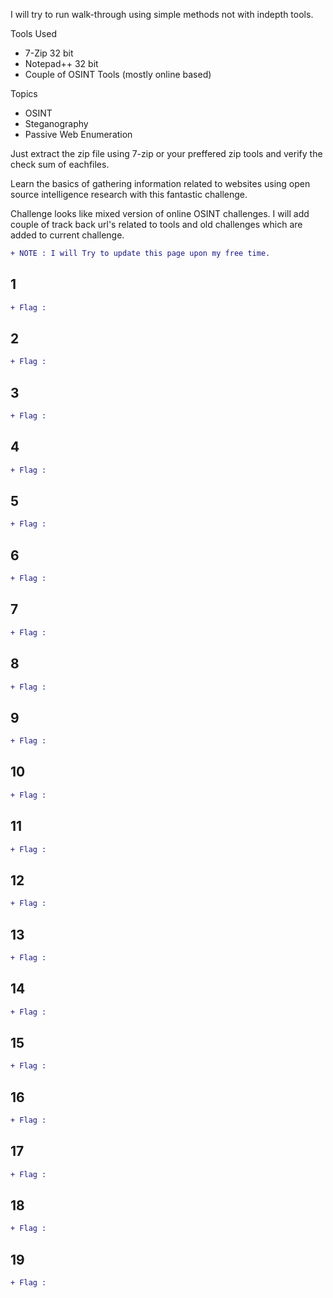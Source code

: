 I will try to run walk-through using simple methods not with indepth tools.

Tools Used 
  - 7-Zip 32 bit
  - Notepad++ 32 bit
  - Couple of OSINT Tools (mostly online based)
  
Topics
  - OSINT
  - Steganography
  - Passive Web Enumeration

Just extract the zip file using 7-zip or your preffered zip tools and verify the check sum of eachfiles.


Learn the basics of gathering information related to websites using open source intelligence research with this fantastic challenge.

Challenge looks like mixed version of online OSINT challenges. I will add couple of track back url's related to tools and old challenges which are added to current challenge.

```diff
+ NOTE : I will Try to update this page upon my free time.
```

## 1	  

```diff
+ Flag : 
```



## 2	  

```diff
+ Flag : 
```



## 3	  

```diff
+ Flag : 
```



## 4	  

```diff
+ Flag : 
```


## 5	  

```diff
+ Flag : 
```


## 6	  

```diff
+ Flag : 
```


## 7	  

```diff
+ Flag : 
```


## 8	  

```diff
+ Flag : 
```


## 9	  

```diff
+ Flag : 
```


## 10	  

```diff
+ Flag : 
```


## 11	  

```diff
+ Flag : 
```


## 12	  

```diff
+ Flag : 
```


## 13	  

```diff
+ Flag : 
```


## 14	  

```diff
+ Flag : 
```


## 15	  

```diff
+ Flag : 
```


## 16	  

```diff
+ Flag : 
```


## 17	  

```diff
+ Flag : 
```


## 18	  

```diff
+ Flag : 
```


## 19	  

```diff
+ Flag : 
```


